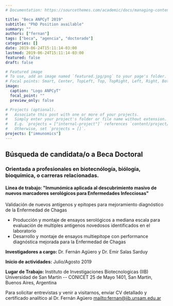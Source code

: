 ```yaml
---
# Documentation: https://sourcethemes.com/academic/docs/managing-content/

title: "Beca ANPCyT 2019"
subtitle: "PhD Position available"
summary: ""
authors: ["fernan"]
tags: ["beca", "agencia", "doctorado"]
categories: []
date: 2019-06-24T15:11:14-03:00
lastmod: 2019-06-24T15:11:14-03:00
featured: false
draft: false

# Featured image
# To use, add an image named `featured.jpg/png` to your page's folder.
# Focal points: Smart, Center, TopLeft, Top, TopRight, Left, Right, BottomLeft, Bottom, BottomRight.
image: 
  caption: "Logo ANPCyT"
  focal_point: ""
  preview_only: false

# Projects (optional).
#   Associate this post with one or more of your projects.
#   Simply enter your project's folder or file name without extension.
#   E.g. `projects = ["internal-project"]` references `content/project/deep-learning/index.md`.
#   Otherwise, set `projects = []`.
projects: ["immunomics"]
---
```


## Búsqueda de candidata/o a Beca Doctoral

### Orientada a profesionales en biotecnólogía, biólogía, bioquímica, o carreras relacionadas.

#### Linea de trabajo: "Inmunómica aplicada al descubrimiento masivo de nuevos marcadores serológicos para Enfermedades Infecciosas"

Validación de nuevos antígenos y epitopes para mejoramiento diagnóstico de la Enfermedad de Chagas

 * Producción y montaje de ensayos serológicos a mediana escala para evaluación de multiples antigenos novedosos identificados en el laboratorio
 * Desarrollo y montaje de ensayos multiepitope con performance diagnóstica mejorada para la Enfermedad de Chagas

<!--more-->
**Investigadores a cargo:**
Dr. Fernán Agüero y Dr. Emir Salas Sarduy

**Inicio de actividades:** Julio/Agosto 2019

**Lugar de Trabajo:** 
Instituto de Investigaciones Biotecnologicas (IIB)
Universidad de San Martín -- CONICET
25 de Mayo 1401, San Martin, Buenos Aires, Argentina

Para solicitar entrevistas y venir a visitarnos, enviar CV detallado y
certificado analítico al Dr. Fernán Agüero <mailto:fernan@iib.unsam.edu.ar>
